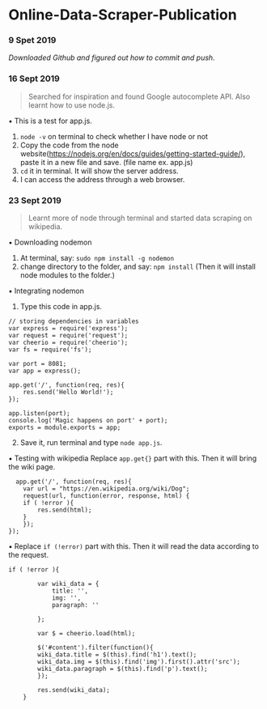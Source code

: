 # Online-Data-Scraper-Publication

### 9 Spet 2019
*Downloaded Github and figured out how to commit and push.*

### 16 Sept 2019
> Searched for inspiration and found Google autocomplete API. Also learnt how to use node.js.

:black_small_square: This is a test for app.js.
  1. `node -v` on terminal to check whether I have node or not
  2. Copy the code from the node website(https://nodejs.org/en/docs/guides/getting-started-guide/), paste it in a new file and save. (file name ex. app.js)
  3. `cd` it in terminal. It will show the server address.
  4. I can access the address through a web browser.

### 23 Sept 2019
> Learnt more of node through terminal and started data scraping on wikipedia.

:black_small_square: Downloading nodemon
  1. At terminal, say:
`sudo npm install -g nodemon`
  2. change directory to the folder, and say:
`npm install`
  (Then it will install node modules to the folder.)

:black_small_square: Integrating nodemon
  1. Type this code in app.js.
```
// storing dependencies in variables
var express = require('express');
var request = require('request');
var cheerio = require('cheerio');
var fs = require('fs');

var port = 8081;
var app = express();

app.get('/', function(req, res){
    res.send('Hello World!');
});

app.listen(port);
console.log('Magic happens on port' + port);
exports = module.exports = app;
```
  2. Save it, run terminal and type `node app.js`.
  
:black_small_square: Testing with wikipedia
  Replace `app.get{}` part with this. Then it will bring the wiki page.
```
  app.get('/', function(req, res){
    var url = "https://en.wikipedia.org/wiki/Dog";
    request(url, function(error, response, html) {
    if ( !error ){
        res.send(html);
    }
    });
});
```
:black_small_square: Replace `if (!error)` part with this. Then it will read the data according to the request.
```
if ( !error ){
        
        var wiki_data = {
            title: '',
            img: '',
            paragraph: ''
            
        }; 
        
        var $ = cheerio.load(html);
        
        $('#content').filter(function(){
        wiki_data.title = $(this).find('h1').text();
        wiki_data.img = $(this).find('img').first().attr('src');
        wiki_data.paragraph = $(this).find('p').text();
        });
        
        res.send(wiki_data);
    }
```
